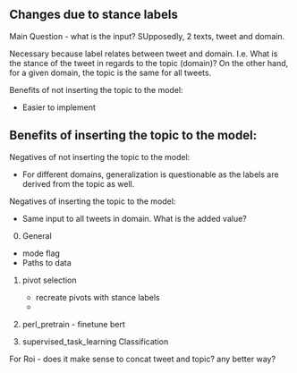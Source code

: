 ## Changes due to stance labels

Main Question - 
what is the input?
SUpposedly, 2 texts, tweet and domain.


Necessary because label relates between tweet and domain. 
I.e. What is the stance of the tweet in regards to the topic (domain)? 
On the other hand, for a given domain, the topic is the same for all tweets. 

Benefits of not inserting the topic to the model:
- Easier to implement

Benefits of inserting the topic to the model:
-   

Negatives of not inserting the topic to the model:
- For different domains, generalization is questionable as the labels are derived from the topic as well.

Negatives of inserting the topic to the model:
- Same input to all tweets in domain. What is the added value?

0. General
- mode flag
- Paths to data

1. pivot selection
   - recreate pivots with stance labels
   - 

2. perl_pretrain - finetune bert

  
3. supervised_task_learning  Classification



For Roi -
does it make sense to concat tweet and topic? any better way?